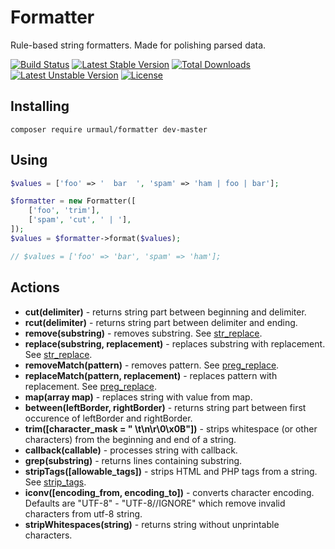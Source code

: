 # Formatter

Rule-based string formatters. Made for polishing parsed data.

[![Build Status](https://travis-ci.org/urmaul/url.svg)](https://travis-ci.org/urmaul/formatter)
[![Latest Stable Version](https://poser.pugx.org/urmaul/formatter/v/stable.svg)](https://packagist.org/packages/urmaul/formatter)
[![Total Downloads](https://poser.pugx.org/urmaul/formatter/downloads.svg)](https://packagist.org/packages/urmaul/formatter)
[![Latest Unstable Version](https://poser.pugx.org/urmaul/formatter/v/unstable.svg)](https://packagist.org/packages/urmaul/formatter)
[![License](https://poser.pugx.org/urmaul/formatter/license.svg)](https://packagist.org/packages/urmaul/formatter)

## Installing

``
composer require urmaul/formatter dev-master
``

## Using

~~~php
$values = ['foo' => '  bar  ', 'spam' => 'ham | foo | bar'];

$formatter = new Formatter([
    ['foo', 'trim'],
    ['spam', 'cut', ' | '],
]);
$values = $formatter->format($values);

// $values = ['foo' => 'bar', 'spam' => 'ham'];
~~~

## Actions

* **cut(delimiter)** - returns string part between beginning and delimiter.
* **rcut(delimiter)** - returns string part between delimiter and ending.
* **remove(substring)** - removes substring. See [str_replace](http://www.php.net/manual/en/function.str-replace.php).
* **replace(substring, replacement)** - replaces substring with replacement. See [str_replace](http://www.php.net/manual/en/function.str-replace.php).
* **removeMatch(pattern)** - removes pattern. See [preg_replace](http://www.php.net/manual/en/function.preg-replace.php).
* **replaceMatch(pattern, replacement)** - replaces pattern with replacement. See [preg_replace](http://www.php.net/manual/en/function.preg-replace.php).
* **map(array map)** - replaces string with value from map.
* **between(leftBorder, rightBorder)** - returns string part between first occurence of leftBorder and rightBorder.
* **trim([character_mask = " \t\n\r\0\x0B"])** - strips whitespace (or other characters) from the beginning and end of a string.
* **callback(callable)** - processes string with callback.
* **grep(substring)** - returns lines containing substring.
* **stripTags([allowable_tags])** - strips HTML and PHP tags from a string. See [strip_tags](http://www.php.net/manual/en/function.strip-tags.php).
* **iconv([encoding_from, encoding_to])** - converts character encoding. Defaults are "UTF-8" - "UTF-8//IGNORE" which remove invalid characters from utf-8 string.
* **stripWhitespaces(string)** - returns string without unprintable characters.
